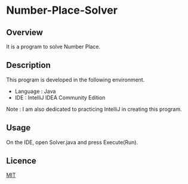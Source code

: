 Number-Place-Solver
====
## Overview
It is a program to solve Number Place.

## Description
This program is developed in the following environment.
+ Language : Java
+ IDE : IntelliJ IDEA Community Edition

Note : I am also dedicated to practicing IntelliJ in creating this program.

## Usage
On the IDE, open Solver.java and press Execute(Run).

## Licence
[MIT](https://github.com/tcnksm/tool/blob/master/LICENCE)
